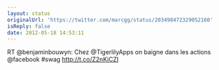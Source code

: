 ```yaml
---
layout: status
originalUrl: 'https://twitter.com/marcgg/status/203498472329052160'
isReply: false
date: 2012-05-18 14:53:11
---
```


RT @benjaminbouwyn: Chez @TigerlilyApps on baigne dans les actions @facebook #swag http://t.co/Z2nKiCZI
